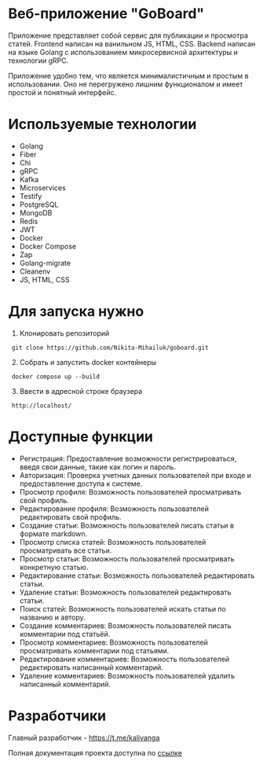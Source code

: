 # Веб-приложение "GoBoard"

Приложение представляет собой сервис для публикации и просмотра статей.
Frontend написан на ванильном JS, HTML, CSS.
Backend написан на языке Golang с использованием микросервисной архитектуры и технологии gRPC.

Приложение удобно тем, что является минималистичным и простым в использовании. Оно не перегружено лишним функционалом и имеет простой и понятный интерфейс.

# Используемые технологии

- Golang
- Fiber
- Chi
- gRPC
- Kafka
- Microservices
- Testify
- PostgreSQL
- MongoDB
- Redis
- JWT
- Docker
- Docker Compose
- Zap
- Golang-migrate
- Cleanenv
- JS, HTML, CSS

# Для запуска нужно

1. Клонировать репозиторий

```
 git clone https://github.com/Nikita-Mihailuk/goboard.git
```

2. Собрать и запустить docker контейнеры

```
 docker compose up --build
```

3. Ввести в адресной строке браузера
```
 http://localhost/
```

# Доступные функции

- Регистрация: Предоставление возможности регистрироваться, введя свои данные, такие как логин и пароль.
- Авторизация: Проверка учетных данных пользователей при входе и предоставление доступа к системе.
- Просмотр профиля: Возможность пользователей просматривать свой профиль.
- Редактирование профиля: Возможность пользователей редактировать свой профиль.
- Создание статьи: Возможность пользователей писать статьи в формате markdown.
- Просмотр списка статей: Возможность пользователей просматривать все статьи.
- Просмотр статьи: Возможность пользователей просматривать конкретную статью.
- Редактирование статьи: Возможность пользователей редактировать статьи.
- Удаление статьи: Возможность пользователей редактировать статьи.
- Поиск статей: Возможность пользователей искать статьи по названию и автору.
- Создание комментариев: Возможность пользователей писать комментарии под статьёй.
- Просмотр комментариев: Возможность пользователей просматривать комментарии под статьями.
- Редактирование комментариев: Возможность пользователей редактировать написанный комментарий.
- Удаление комментариев: Возможность пользователей удалить написанный комментарий.

# Разработчики

Главный разработчик - https://t.me/kalivanga

Полная документация проекта доступна по [ссылке](https://github.com/Nikita-Mihailuk/goboard/wiki/)
